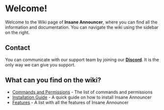 # Welcome!
Welcome to the Wiki page of **Insane Announcer**, where you can find all the information and documentation. You can navigate the wiki using the sidebar on the right.
<br>

## Contact
You can communicate with our support team by joining our **[Discord](https://discord.gg/3JuHDm8)**. It is the only way we can give you support.
<br>

## What can you find on the wiki?
- [Commands and Permissions](./overview/commands) - The list of commands and permissions
- [Installation Guide](./installation) - A quick guide on how to install Insane Announcer
- [Features](./features) - A list with all the features of Insane Announcer
